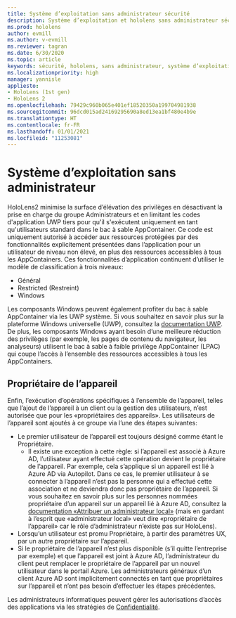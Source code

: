 ```yaml
---
title: Système d’exploitation sans administrateur sécurité
description: Système d’exploitation et hololens sans administrateur sécurité
ms.prod: hololens
author: evmill
ms.author: v-evmill
ms.reviewer: tagran
ms.date: 6/30/2020
ms.topic: article
keywords: sécurité, hololens, sans administrateur, système d’exploitation, système d’exploitation sans administrateur, système d’exploitation avec administrateur, hololens 2, sécurité hololens2,
ms.localizationpriority: high
manager: yannisle
appliesto:
- HoloLens (1st gen)
- HoloLens 2
ms.openlocfilehash: 79429c960b065e401ef18520350a199704981938
ms.sourcegitcommit: 96dcd015ad24169295690a8ed13ea1bf480e4b9e
ms.translationtype: HT
ms.contentlocale: fr-FR
ms.lasthandoff: 01/01/2021
ms.locfileid: "11253081"
---
```

# Système d’exploitation sans administrateur

HoloLens2 minimise la surface d’élévation des privilèges en désactivant la prise en charge du groupe Administrateurs et en limitant les codes d'application UWP tiers pour qu'il s'exécutent uniquement en tant qu'utilisateurs standard dans le bac à sable AppContainer. Ce code est uniquement autorisé à accéder aux ressources protégées par des fonctionnalités explicitement présentées dans l’application pour un utilisateur de niveau non élevé, en plus des ressources accessibles à tous les AppContainers.
Ces fonctionnalités d’application continuent d’utiliser le modèle de classification à trois niveaux:
  * Général
  * Restricted (Restreint)
  * Windows

Les composants Windows peuvent également profiter du bac à sable AppContainer via les UWP système. Si vous souhaitez en savoir plus sur la plateforme Windows universelle (UWP), consultez la [documentation UWP](https://docs.microsoft.com/windows/uwp/). De plus, les composants Windows ayant besoin d’une meilleure réduction des privilèges (par exemple, les pages de contenu du navigateur, les analyseurs) utilisent le bac à sable à faible privilège AppContainer (LPAC) qui coupe l’accès à l’ensemble des ressources accessibles à tous les AppContainers.

## Propriétaire de l’appareil

Enfin, l’exécution d’opérations spécifiques à l’ensemble de l’appareil, telles que l’ajout de l’appareil à un client ou la gestion des utilisateurs, n’est autorisée que pour les «propriétaires des appareils». Les utilisateurs de l’appareil sont ajoutés à ce groupe via l’une des étapes suivantes:
  * Le premier utilisateur de l’appareil est toujours désigné comme étant le Propriétaire. 
    * Il existe une exception à cette règle: si l’appareil est associé à Azure AD, l’utilisateur ayant effectué cette opération devient le propriétaire de l’appareil. Par exemple, cela s’applique si un appareil est lié à Azure AD via Autopilot. Dans ce cas, le premier utilisateur à se connecter à l’appareil n’est pas la personne qui a effectué cette association et ne deviendra donc pas propriétaire de l’appareil. Si vous souhaitez en savoir plus sur les personnes nommées propriétaire d’un appareil sur un appareil lié à Azure AD, consultez la [documentation «Attribuer un administrateur local»](https://docs.microsoft.com/azure/active-directory/devices/assign-local-admin) (mais en gardant à l’esprit que «administrateur local» veut dire «propriétaire de l’appareil» car le rôle d’administrateur n’existe pas sur HoloLens).
  * Lorsqu’un utilisateur est promu Propriétaire, à partir des paramètres UX, par un autre propriétaire sur l’appareil.
  * Si le propriétaire de l’appareil n’est plus disponible (s’il quitte l’entreprise par exemple) et que l’appareil est joint à Azure AD, l’administrateur du client peut remplacer le propriétaire de l’appareil par un nouvel utilisateur dans le portail Azure.
Les administrateurs généraux d’un client Azure AD sont implicitement connectés en tant que propriétaires sur l’appareil et n’ont pas besoin d’effectuer les étapes précédentes. 

Les administrateurs informatiques peuvent gérer les autorisations d’accès des applications via les stratégies de [Confidentialité](https://docs.microsoft.com/windows/client-management/mdm/policy-csp-privacy). 
